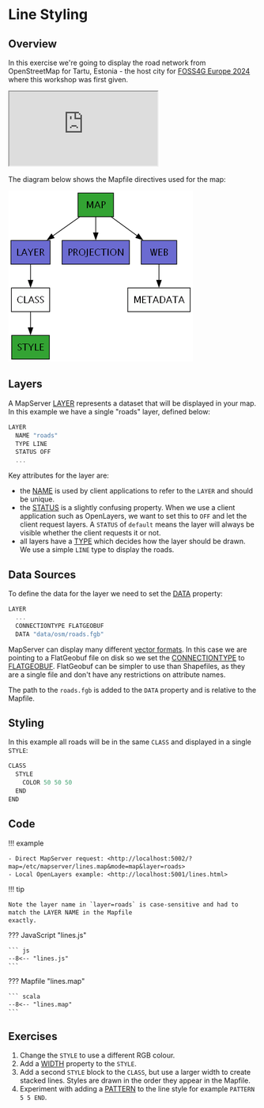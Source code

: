 # Line Styling

## Overview

In this exercise we're going to display the road network from OpenStreetMap for Tartu, Estonia - the host
city for [FOSS4G Europe 2024](https://2024.europe.foss4g.org/) where this workshop was first given. 

<div class="map">
  <iframe src="https://geographika.github.io/getting-started-with-mapserver-demo/lines.html"></iframe>
</div>

The diagram below shows the Mapfile directives used for the map:

![Mapfile classes used in the Lines map](../assets/images/line-map-classes.png "Mapfile Classes")


## Layers

A MapServer [LAYER](https://mapserver.org/mapfile/layer.html) represents
a dataset that will be displayed in your map. In this example we have a single "roads" layer, defined below:

```scala
LAYER
  NAME "roads"
  TYPE LINE
  STATUS OFF
  ...
```

Key attributes for the layer are:

- the [NAME](https://mapserver.org/mapfile/layer.html#mapfile-layer-name) is used by client applications to refer to the `LAYER` and should be unique.
- the [STATUS](https://mapserver.org/mapfile/layer.html#mapfile-layer-status) is a slightly confusing property. When we use a client application such as OpenLayers, we want to set this to `OFF` and let the client request layers. A `STATUS` of `default` means the layer will always be visible whether the client requests it or not.
- all layers have a [TYPE](https://mapserver.org/mapfile/layer.html#mapfile-layer-type) which decides how the layer should be drawn. We use a simple `LINE` type to display the roads.

## Data Sources

To define the data for the layer we need to set the [DATA](https://mapserver.org/mapfile/layer.html#mapfile-layer-data) property:

```scala
LAYER
  ...
  CONNECTIONTYPE FLATGEOBUF
  DATA "data/osm/roads.fgb"
```

MapServer can display many different [vector formats](https://mapserver.org/input/vector/index.html). In this case we are pointing to a FlatGeobuf file on disk so we set the [CONNECTIONTYPE](https://mapserver.org/mapfile/layer.html#mapfile-layer-connectiontype) to [FLATGEOBUF](https://mapserver.org/input/vector/flatgeobuf.html). FlatGeobuf can be simpler to use than Shapefiles, as they are a single file and don't have any restrictions on attribute names. 

The path to the `roads.fgb` is added to the `DATA` property and is relative to the Mapfile. 

## Styling

In this example all roads will be in the same `CLASS` and displayed in a single `STYLE`:

```scala
CLASS
  STYLE
    COLOR 50 50 50
  END
END
```

## Code

!!! example

    - Direct MapServer request: <http://localhost:5002/?map=/etc/mapserver/lines.map&mode=map&layer=roads>
    - Local OpenLayers example: <http://localhost:5001/lines.html>

!!! tip

    Note the layer name in `layer=roads` is case-sensitive and had to match the LAYER NAME in the Mapfile
    exactly.

??? JavaScript "lines.js"

    ``` js
    --8<-- "lines.js"
    ```

??? Mapfile "lines.map"

    ``` scala
    --8<-- "lines.map"
    ```

## Exercises

1. Change the `STYLE` to use a different RGB colour. 
2. Add a [WIDTH](https://www.mapserver.org/mapfile/style.html#mapfile-style-width) property to the `STYLE`.
2. Add a second `STYLE` block to the `CLASS`, but use a larger width to create stacked lines. Styles are drawn in the order they appear in the Mapfile.
3. Experiment with adding a [PATTERN](https://www.mapserver.org/mapfile/style.html#mapfile-style-pattern) to the line style for example `PATTERN 5 5 END`.

